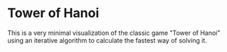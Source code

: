 # Tower of Hanoi
This is a very minimal visualization of the classic game "Tower of Hanoi" using an iterative algorithm to calculate the fastest way of solving it.
